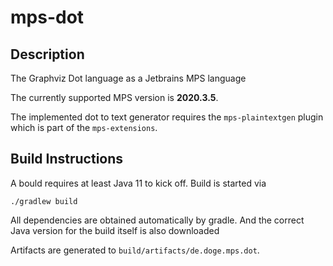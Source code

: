 # mps-dot

## Description

The Graphviz Dot language as a Jetbrains MPS language

The currently supported MPS version is **2020.3.5**.

The implemented dot to text generator requires the `mps-plaintextgen` plugin which is part of the `mps-extensions`.


## Build Instructions

A bould requires at least Java 11 to kick off. Build is started via

```
./gradlew build
```
All dependencies are obtained automatically by gradle. And the correct Java version for the build itself is also downloaded

Artifacts are generated to `build/artifacts/de.doge.mps.dot`.
